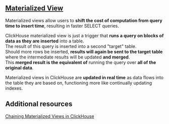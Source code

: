 ## [Materialized View](https://clickhouse.com/docs/en/materialized-view)
Materialized views allow users to **shift the cost of computation from query time to insert time**, resulting in faster SELECT queries.  

ClickHouse materialized view is just a trigger that **runs a query on blocks of data as they are inserted** into a table.  
The result of this query is inserted into a second "target" table.    
Should more rows be inserted, **results will again be sent to the target table** where the intermediate results will be updated **and merged**.    
This **merged result is the equivalent of** running the query over **all of the original data**. 

Materialized views in ClickHouse are **updated in real time** as data flows into the table they are based on, functioning more like continually updating indexes.   



## Additional resources
[Chaining Materialized Views in ClickHouse](https://clickhouse.com/blog/chaining-materialized-views)

